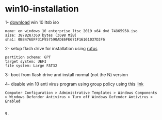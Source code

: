 # win10-installation


1- [download](https://www.reddit.com/r/Piracy/comments/9kw6ff/windows_10_ltsc_2019_x64_en_iso/) win 10 ltsb iso
```
name: en_windows_10_enterprise_ltsc_2019_x64_dvd_74865958.iso
size: 3878287360 bytes (3698 MiB)
sha1: 0B8476EFF31F957590ADE6FE671F16161037D3F6
```


2- setup flash drive for installation using [rufus](https://github.com/pbatard/rufus/releases/download/v3.9/rufus-3.9p.exe)
```
partition scheme: GPT
target system: UEFI
file system: Large FAT32
```

3- boot from flash drive and install normal (not the N) version

4- disable win 10 anti virus program using group policy using this [link](https://www.windowscentral.com/how-permanently-disable-windows-defender-antivirus-windows-10)
```
Computer Configuration > Administrative Templates > Windows Components > Windows Defender Antivirus > Turn off Windows Defender Antivirus > Enabled


5- 


